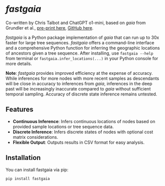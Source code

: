 # *fastgaia*
Co-written by Chris Talbot and ChatGPT o1-mini, based on *gaia* from Grundler et al., [pre-print here](https://www.biorxiv.org/content/10.1101/2024.03.27.586858v2), [GitHub here](https://github.com/blueraleigh/gaia).

*fastgaia* is a Python package implementation of *gaia* that can run up to 30x faster for large tree sequences. *fastgaia* offers a command-line interface and a comprehensive Python function for inferring the geographic locations of ancestors given a tree sequence. After installing, use `fastgaia --help` from terminal or `fastgaia.infer_locations(...)` in your Python console for more details.

**Note**: *fastgaia* provides improved efficiency at the expense of accuracy. While inferences for more nodes with more recent samples as descendants will be close in accuracy to inferences from *gaia*, inferences in the deep past will be increasingly inaccurate compared to *gaia* without sufficient temporal sampling. Accuracy of discrete state inference remains untested. 

## Features

- **Continuous Inference**: Infers continuous locations of nodes based on provided sample locations or tree sequence data.
- **Discrete Inference**: Infers discrete states of nodes with optional cost matrix considerations.
- **Flexible Output**: Outputs results in CSV format for easy analysis.

## Installation

You can install fastgaia via pip:

```bash
pip install fastgaia
